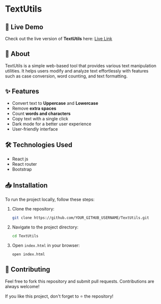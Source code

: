 # TextUtils

## 🚀 Live Demo
Check out the live version of **TextUtils** here:
[Live Link](https://gleeful-begonia-3ea301.netlify.app/)

## 📌 About
TextUtils is a simple web-based tool that provides various text manipulation utilities. It helps users modify and analyze text effortlessly with features such as case conversion, word counting, and text formatting.

## ✨ Features
- Convert text to **Uppercase** and **Lowercase**
- Remove **extra spaces**
- Count **words and characters**
- Copy text with a single click
- Dark mode for a better user experience
- User-friendly interface

## 🛠️ Technologies Used
- React js
- React router
- Bootstrap

## 📥 Installation
To run the project locally, follow these steps:

1. Clone the repository:
   ```sh
   git clone https://github.com/YOUR_GITHUB_USERNAME/TextUtils.git
   ```

2. Navigate to the project directory:
   ```sh
   cd TextUtils
   ```

3. Open `index.html` in your browser:
   ```sh
   open index.html
   ```


## 🤝 Contributing
Feel free to fork this repository and submit pull requests. Contributions are always welcome!



If you like this project, don't forget to ⭐ the repository!

